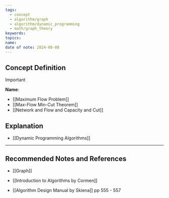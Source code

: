 ```yaml
---
tags:
  - concept
  - algorithm/graph
  - algorithm/dynamic_programming
  - math/graph_theory
keywords: 
topics: 
name: 
date of note: 2024-08-08
---
```


## Concept Definition

>[!important]
>**Name**: 


- [[Maximum Flow Problem]]
- [[Max-Flow Min-Cut Theorem]]
- [[Network and Flow and Capacity and Cut]]

## Explanation

- [[Dynamic Programming Algorithms]]


-----------
##  Recommended Notes and References



- [[Graph]]


- [[Introduction to Algorithms by Cormen]]
- [[Algorithm Design Manual by Skiena]] pp 555 - 557